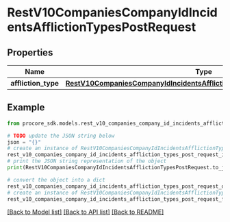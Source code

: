 # RestV10CompaniesCompanyIdIncidentsAfflictionTypesPostRequest


## Properties

Name | Type | Description | Notes
------------ | ------------- | ------------- | -------------
**affliction_type** | [**RestV10CompaniesCompanyIdIncidentsAfflictionTypesPostRequestAfflictionType**](RestV10CompaniesCompanyIdIncidentsAfflictionTypesPostRequestAfflictionType.md) |  | 

## Example

```python
from procore_sdk.models.rest_v10_companies_company_id_incidents_affliction_types_post_request import RestV10CompaniesCompanyIdIncidentsAfflictionTypesPostRequest

# TODO update the JSON string below
json = "{}"
# create an instance of RestV10CompaniesCompanyIdIncidentsAfflictionTypesPostRequest from a JSON string
rest_v10_companies_company_id_incidents_affliction_types_post_request_instance = RestV10CompaniesCompanyIdIncidentsAfflictionTypesPostRequest.from_json(json)
# print the JSON string representation of the object
print(RestV10CompaniesCompanyIdIncidentsAfflictionTypesPostRequest.to_json())

# convert the object into a dict
rest_v10_companies_company_id_incidents_affliction_types_post_request_dict = rest_v10_companies_company_id_incidents_affliction_types_post_request_instance.to_dict()
# create an instance of RestV10CompaniesCompanyIdIncidentsAfflictionTypesPostRequest from a dict
rest_v10_companies_company_id_incidents_affliction_types_post_request_from_dict = RestV10CompaniesCompanyIdIncidentsAfflictionTypesPostRequest.from_dict(rest_v10_companies_company_id_incidents_affliction_types_post_request_dict)
```
[[Back to Model list]](../README.md#documentation-for-models) [[Back to API list]](../README.md#documentation-for-api-endpoints) [[Back to README]](../README.md)



